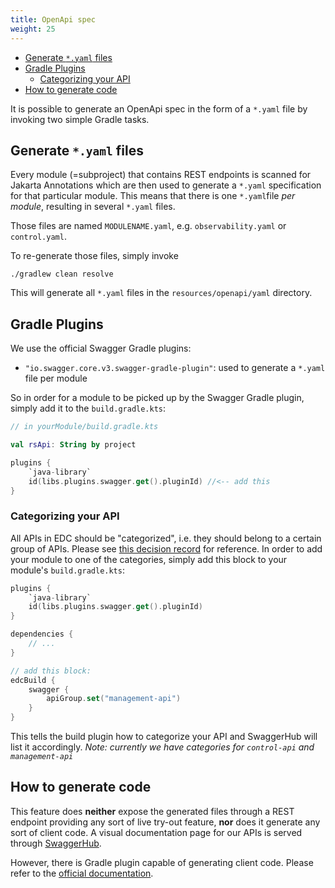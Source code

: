 ```yaml
---
title: OpenApi spec
weight: 25
---
```


<!-- TOC -->
  * [Generate `*.yaml` files](#generate-yaml-files)
  * [Gradle Plugins](#gradle-plugins)
    * [Categorizing your API](#categorizing-your-api)
  * [How to generate code](#how-to-generate-code)
<!-- TOC -->

It is possible to generate an OpenApi spec in the form of a `*.yaml` file by invoking two simple Gradle tasks.

## Generate `*.yaml` files

Every module (=subproject) that contains REST endpoints is scanned for Jakarta Annotations which are then used to
generate a `*.yaml` specification for that particular module. This means that there is one `*.yaml`file _per module_,
resulting in several `*.yaml` files.

Those files are named `MODULENAME.yaml`, e.g. `observability.yaml` or `control.yaml`.

To re-generate those files, simply invoke

```shell
./gradlew clean resolve
```

This will generate all `*.yaml` files in the `resources/openapi/yaml` directory.

## Gradle Plugins

We use the official Swagger Gradle plugins:

- `"io.swagger.core.v3.swagger-gradle-plugin"`: used to generate a `*.yaml` file per module

So in order for a module to be picked up by the Swagger Gradle plugin, simply add it to the `build.gradle.kts`:

```kotlin
// in yourModule/build.gradle.kts

val rsApi: String by project

plugins {
    `java-library`
    id(libs.plugins.swagger.get().pluginId) //<-- add this
}
```

### Categorizing your API

All APIs in EDC should be "categorized", i.e. they should belong to a certain group of APIs.
Please see [this decision record](https://github.com/eclipse-edc/Connector/tree/main/docs/developer/decision-records/2022-11-09-api-refactoring)
for reference. In order to add your module to one of the categories, simply add this block to your module's `build.gradle.kts`:

```kotlin
plugins {
    `java-library`
    id(libs.plugins.swagger.get().pluginId)
}

dependencies {
    // ...
}

// add this block:
edcBuild {
    swagger {
        apiGroup.set("management-api")
    }
}
```

This tells the build plugin how to categorize your API and SwaggerHub will list it accordingly.
_Note: currently we have categories for `control-api` and `management-api`_

## How to generate code

This feature does **neither** expose the generated files through a REST endpoint providing any sort of live try-out
feature, **nor** does it generate any sort of client code. A visual documentation page for our APIs is served
through [SwaggerHub](https://app.swaggerhub.com/home?type=API).

However, there is Gradle plugin capable of generating client code.
Please refer to the [official documentation](https://github.com/int128/gradle-swagger-generator-plugin).  
